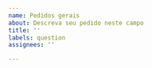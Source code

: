 ```yaml
---
name: Pedidos gerais
about: Descreva seu pedido neste campo
title: ''
labels: question
assignees: ''

---
```



